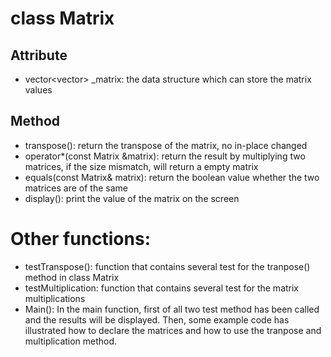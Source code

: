 # class Matrix
## Attribute
- vector<vector<int>> _matrix: the data structure which can store the matrix values
## Method
- transpose(): return the transpose of the matrix, no in-place changed
- operator*(const Matrix &matrix): return the result by multiplying two matrices, if the size mismatch, will return a empty matrix
- equals(const Matrix& matrix): return the boolean value whether the two matrices are of the same
- display(): print the value of the matrix on the screen

# Other functions:
- testTranspose(): function that contains several test for the tranpose() method in class Matrix
- testMultiplication: function that contains several test for the matrix multiplications
- Main(): In the main function, first of all two test method has been called and the results will be displayed. Then, some example code has illustrated how to declare the matrices and how to use the tranpose and multiplication method.   
